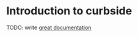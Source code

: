 # Introduction to curbside

TODO: write [great documentation](http://jacobian.org/writing/what-to-write/)
